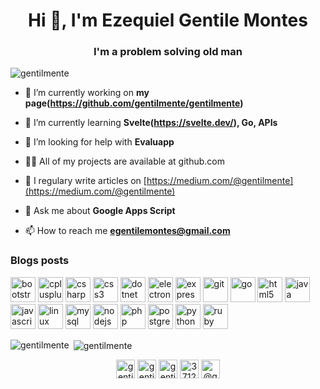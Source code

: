 <h1 align="center">Hi 👋, I'm Ezequiel Gentile Montes</h1>
<h3 align="center">I'm a problem solving old man</h3>

<p align="left"> <img src="https://komarev.com/ghpvc/?username=gentilmente" alt="gentilmente" /> </p>

- 🔭 I’m currently working on **my page(https://github.com/gentilmente/gentilmente)**

- 🌱 I’m currently learning **Svelte(https://svelte.dev/), Go, APIs**

- 🤝 I’m looking for help with **Evaluapp**

- 👨‍💻 All of my projects are available at github.com

- 📝 I regulary write articles on [https://medium.com/@gentilmente](https://medium.com/@gentilmente)

- 💬 Ask me about **Google Apps Script**

- 📫 How to reach me **egentilemontes@gmail.com**

### Blogs posts
<!-- BLOG-POST-LIST:START -->
<!-- BLOG-POST-LIST:END -->

<p align="left"><img src="https://devicons.github.io/devicon/devicon.git/icons/bootstrap/bootstrap-plain.svg" alt="bootstrap" width="40" height="40"/> <img src="https://devicons.github.io/devicon/devicon.git/icons/cplusplus/cplusplus-original.svg" alt="cplusplus" width="40" height="40"/> <img src="https://devicons.github.io/devicon/devicon.git/icons/csharp/csharp-original.svg" alt="csharp" width="40" height="40"/> <img src="https://devicons.github.io/devicon/devicon.git/icons/css3/css3-original-wordmark.svg" alt="css3" width="40" height="40"/> <img src="https://devicons.github.io/devicon/devicon.git/icons/dot-net/dot-net-original-wordmark.svg" alt="dotnet" width="40" height="40"/> <img src="https://devicons.github.io/devicon/devicon.git/icons/electron/electron-original.svg" alt="electron" width="40" height="40"/> <img src="https://devicons.github.io/devicon/devicon.git/icons/express/express-original-wordmark.svg" alt="express" width="40" height="40"/> <img src="https://www.vectorlogo.zone/logos/git-scm/git-scm-icon.svg" alt="git" width="40" height="40"/> <img src="https://devicons.github.io/devicon/devicon.git/icons/go/go-original.svg" alt="go" width="40" height="40"/> <img src="https://devicons.github.io/devicon/devicon.git/icons/html5/html5-original-wordmark.svg" alt="html5" width="40" height="40"/> <img src="https://devicons.github.io/devicon/devicon.git/icons/java/java-original-wordmark.svg" alt="java" width="40" height="40"/> <img src="https://devicons.github.io/devicon/devicon.git/icons/javascript/javascript-original.svg" alt="javascript" width="40" height="40"/> <img src="https://devicons.github.io/devicon/devicon.git/icons/linux/linux-original.svg" alt="linux" width="40" height="40"/> <img src="https://devicons.github.io/devicon/devicon.git/icons/mysql/mysql-original-wordmark.svg" alt="mysql" width="40" height="40"/> <img src="https://devicons.github.io/devicon/devicon.git/icons/nodejs/nodejs-original-wordmark.svg" alt="nodejs" width="40" height="40"/> <img src="https://devicons.github.io/devicon/devicon.git/icons/php/php-original.svg" alt="php" width="40" height="40"/> <img src="https://devicons.github.io/devicon/devicon.git/icons/postgresql/postgresql-original-wordmark.svg" alt="postgresql" width="40" height="40"/> <img src="https://devicons.github.io/devicon/devicon.git/icons/python/python-original.svg" alt="python" width="40" height="40"/> <img src="https://devicons.github.io/devicon/devicon.git/icons/ruby/ruby-original-wordmark.svg" alt="ruby" width="40" height="40"/></p><p><img align="left" src="https://github-readme-stats.vercel.app/api/top-langs/?username=gentilmente&layout=compact&hide=html" alt="gentilmente" /></p>

<p>&nbsp;<img align="center" src="https://github-readme-stats.vercel.app/api?username=gentilmente&show_icons=true" alt="gentilmente" /></p>

<p align="center">
<a href="https://codepen.io/gentilmente" target="blank"><img align="center" src="https://cdn.jsdelivr.net/npm/simple-icons@3.0.1/icons/codepen.svg" alt="gentilmente" height="30" width="30" /></a>
<a href="https://twitter.com/gentilmente" target="blank"><img align="center" src="https://cdn.jsdelivr.net/npm/simple-icons@3.0.1/icons/twitter.svg" alt="gentilmente" height="30" width="30" /></a>
<a href="https://linkedin.com/in/gentilmente" target="blank"><img align="center" src="https://cdn.jsdelivr.net/npm/simple-icons@3.0.1/icons/linkedin.svg" alt="gentilmente" height="30" width="30" /></a>
<a href="https://stackoverflow.com/users/3712255" target="blank"><img align="center" src="https://cdn.jsdelivr.net/npm/simple-icons@3.0.1/icons/stackoverflow.svg" alt="3712255" height="30" width="30" /></a>
<a href="https://medium.com/@gentilmente" target="blank"><img align="center" src="https://cdn.jsdelivr.net/npm/simple-icons@3.0.1/icons/medium.svg" alt="@gentilmente" height="30" width="30" /></a>
</p>
